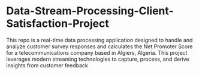 # Data-Stream-Processing-Client-Satisfaction-Project
This repo is a real-time data processing application designed to handle and analyze customer survey responses and calculates the Net Promoter Score for a telecommunications company based in Algiers, Algeria. This project leverages modern streaming technologies to capture, process, and derive insights from customer feedback
